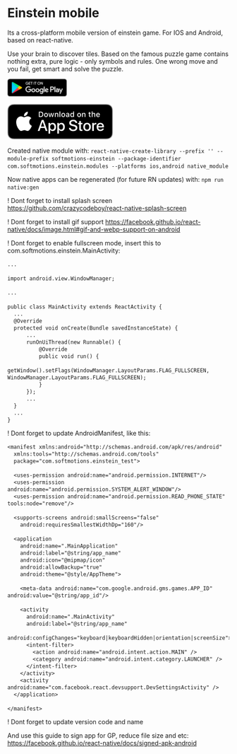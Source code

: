 # Einstein mobile

Its a cross-platform mobile version of einstein game. For IOS and Android, based on react-native.

Use your brain to discover tiles. Based on the famous puzzle game contains nothing extra, pure logic - only symbols and rules. One wrong move and you fail, get smart and solve the puzzle.

[![get on google play](./readme_assets/google-play-badge.png)](https://play.google.com/store/apps/details?id=com.softmotions.einstein&hl=en)

[![download from app store](./readme_assets/download-from-app-store.svg)](https://apps.apple.com/us/app/id1335910358)

Created native module with:
`react-native-create-library --prefix '' --module-prefix softmotions-einstein --package-identifier com.softmotions.einstein.modules --platforms ios,android native_module`

Now native apps can be regenerated (for future RN updates) with:
`npm run native:gen`

! Dont forget to install splash screen
https://github.com/crazycodeboy/react-native-splash-screen

! Dont forget to install gif support
https://facebook.github.io/react-native/docs/image.html#gif-and-webp-support-on-android

! Dont forget to enable fullscreen mode, insert this to com.softmotions.einstein.MainActivity:
```
...

import android.view.WindowManager;

...

public class MainActivity extends ReactActivity {
  ...
  @Override
  protected void onCreate(Bundle savedInstanceState) {
      ...
      runOnUiThread(new Runnable() {
          @Override
          public void run() {
              getWindow().setFlags(WindowManager.LayoutParams.FLAG_FULLSCREEN, WindowManager.LayoutParams.FLAG_FULLSCREEN);
          }
      });
      ...
  }
  ...
}
```

! Dont forget to update AndroidManifest, like this:
```
<manifest xmlns:android="http://schemas.android.com/apk/res/android"
  xmlns:tools="http://schemas.android.com/tools"
  package="com.softmotions.einstein_test">

  <uses-permission android:name="android.permission.INTERNET"/>
  <uses-permission android:name="android.permission.SYSTEM_ALERT_WINDOW"/>
  <uses-permission android:name="android.permission.READ_PHONE_STATE" tools:node="remove"/>

  <supports-screens android:smallScreens="false"
    android:requiresSmallestWidthDp="160"/>

  <application
    android:name=".MainApplication"
    android:label="@string/app_name"
    android:icon="@mipmap/icon"
    android:allowBackup="true"
    android:theme="@style/AppTheme">

    <meta-data android:name="com.google.android.gms.games.APP_ID" android:value="@string/app_id"/>

    <activity
      android:name=".MainActivity"
      android:label="@string/app_name"
      android:configChanges="keyboard|keyboardHidden|orientation|screenSize">
      <intent-filter>
        <action android:name="android.intent.action.MAIN" />
        <category android:name="android.intent.category.LAUNCHER" />
      </intent-filter>
    </activity>
    <activity android:name="com.facebook.react.devsupport.DevSettingsActivity" />
  </application>

</manifest>
```

! Dont forget to update version code and name

And use this guide to sign app for GP, reduce file size and etc:
https://facebook.github.io/react-native/docs/signed-apk-android